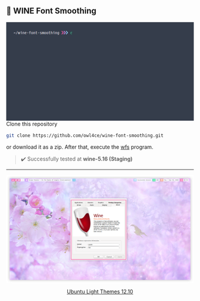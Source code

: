 ## :wine_glass: WINE Font Smoothing

<a href="./assets/preview.gif"><img src="./assets/preview.gif" alt="preview" align="right" width="516px"></a>

Clone this repository
```bash
git clone https://github.com/owl4ce/wine-font-smoothing.git
```
or download it as a zip. After that, execute the [wfs](./wfs) program.

> :heavy_check_mark: Successfully tested at **wine-5.16 (Staging)**

---

<img src="./assets/winecfg.png" alt="screenshots: winecfg" align="center">

<a href="https://www.deviantart.com/aerilius/art/Ubuntu-Light-Themes-12-10-327631977"><p align="center">Ubuntu Light Themes 12.10</p><a>

